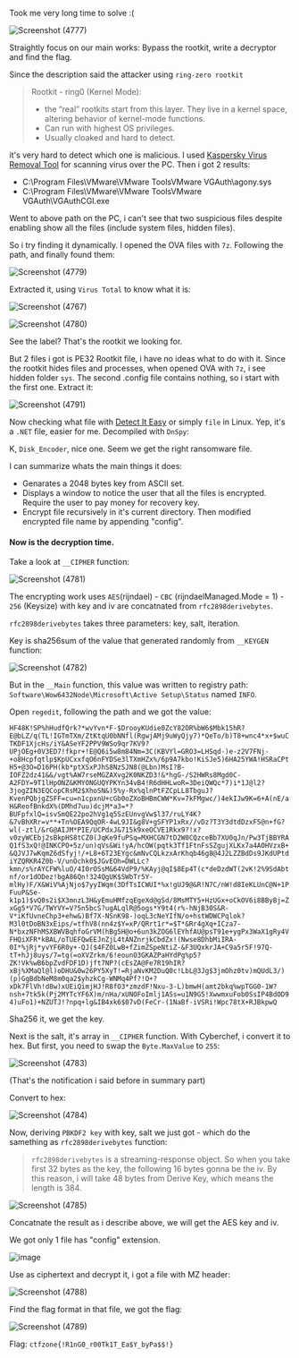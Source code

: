 Took me very long time to solve :(

![Screenshot (4777)](https://github.com/NVex0/uWU/assets/113530029/a14426a6-2a60-4dea-9539-83ee29c11afb)

Straightly focus on our main works: Bypass the rootkit, write a decryptor and find the flag. 

Since the description said the attacker using `ring-zero rootkit`

> Rootkit - ring0 (Kernel Mode):
> + the “real” rootkits start from this layer. They live in a kernel space, altering behavior of kernel-mode functions.
> + Can run with highest OS privileges.
> + Usually cloaked and hard to detect.

it's very hard to detect which one is malicious. I used [Kaspersky Virus Removal Tool](https://www.kaspersky.com/downloads/free-virus-removal-tool) for scanning virus over the PC. Then i got 2 results:

+ C:\Program Files\VMware\VMware ToolsVMware VGAuth\agony.sys
+ C:\Program Files\VMware\VMware ToolsVMware VGAuth\VGAuthCGI.exe

Went to above path on the PC, i can't see that two suspicious files despite enabling show all the files (include system files, hidden files). 

So i try finding it dynamically. I opened the OVA files with `7z`. Following the path, and finally found them:

![Screenshot (4779)](https://github.com/NVex0/uWU/assets/113530029/76f485f1-4f17-42d0-9e06-7f7deffcbb7c)

Extracted it, using `Virus Total` to know what it is:

![Screenshot (4767)](https://github.com/NVex0/uWU/assets/113530029/fd0dcec8-8f04-4104-884b-90a14832a067)

![Screenshot (4780)](https://github.com/NVex0/uWU/assets/113530029/6242abf7-290e-4a28-b819-1d0407a1c9eb)

See the label? That's the rootkit we looking for. 

But 2 files i got is PE32 Rootkit file, i have no ideas what to do with it. Since the rootkit hides files and processes, when opened OVA with `7z`, i see hidden folder `sys`. The second .config file contains nothing, so i start with the first one. Extract it:

![Screenshot (4791)](https://github.com/NVex0/uWU/assets/113530029/7027360f-0eb4-42a3-801b-de0884d01547)


Now checking what file with [Detect It Easy](https://github.com/horsicq/Detect-It-Easy) or simply `file` in Linux. Yep, it's a `.NET` file, easier for me. Decompiled with `DnSpy`:

K, `Disk_Encoder`, nice one. Seem we get the right ransomware file.

I can summarize whats the main things it does:

+ Genarates a 2048 bytes key from ASCII set.
+ Displays a window to notice the user that all the files is encrypted. Require the user to pay money for recovery key.
+ Encrypt file recursively in it's current directory. Then modified encrypted file name by appending "config".

#### Now is the decryption time. 

Take a look at `__CIPHER` function:

![Screenshot (4781)](https://github.com/NVex0/uWU/assets/113530029/3fd9c9a7-0536-4938-b329-e21907703753)

The encrypting work uses `AES`(rijndael) - `CBC` (rijndaelManaged.Mode = 1) - `256` (Keysize) with key and iv are concatnated from `rfc2898derivebytes`.

`rfc2898derivebytes` takes three parameters: key, salt, iteration.

Key is sha256sum of the value that generated randomly from `__KEYGEN` function:

![Screenshot (4782)](https://github.com/NVex0/uWU/assets/113530029/9422d99b-1138-4fc5-95dd-2582013049fa)

But in the `__Main` function, this value was written to registry path: `Software\Wow6432Node\Microsoft\Active Setup\Status` named `INFO`.

Open `regedit`, following the path and we got the value:

`HF48K!SP%hHudfQrk?*wvYvn*F-$DrooyKUdie0ZcY82OR%bW6$Mbk15hR?E@bLZ/q(TL!IGTmTXm/ZtKtqU0bNNfl(RgwjAMj9uWyQjy7)*QeTo/b)T8+wnc4*x+$wuCTKDF1XjcHs/iY&ASeYF2PPV9WSo9qr7KV9?UPjOEg+0V3ED7!fkpr+!E@Q6i5w8m84Nm=3C(KBVYl=GRO3=LHSqd-)e-z2V7FNj-+o8Hcpfqtlp$KpUCxxfqO6nFYDSe3lTXmHZx%/6p9A7kbo!KiSJe5)6HA25YWA!HSRaCPtH5+@3O=D16PH(kb*ptXSxPJhS8NzSJN8(@Lbn)MsI?B-IOFZ2dz41&&/vgt%AW7rseMGZAXvg2K0NKZD3!&*hgG-/S2HWRs8Mgd0C-A2FDY=9T1lHpONZ&KMYONGUQYPKYn34vB4!R6dHHLwoR=3DeiQWQc*7)i*1J@l2?3jogZIN3EQCopCRsM2$XhoSN&)5%y-Rx%qlnPtFZCpLL8TbguJ?KvenPQbjgZSFF=cu=n1cpxnU+cGb0oZXoBHBmCWW*Kv=7kFMgwc/)4ekIJw9K=6+A(nE/aH&ReofBnkdX%(DMhd7uu)dcjM*a3=*?BUFpfxlQ=isvSmQE22po2hVg1q5SzEUnvgVw$l37/ruLY4K?&7vBhXRr=v**+Tn%OEA9QqOR-4wL9JI&g8V+gSFYP1xRx//vDz?T3Y3dtdDzxF5@n+fG?wl(-ztl/&rG@AIJM*PIE/UCPdxJ&715k9xeOCVE1Rkx9?!x?v0zyWCEbj2sBkpHS8tCZ0(JqKe9fuPSq=MXHCGN7tD2W0CQzceBb7XU0qJn/Pw3TjBBYRAQ1fS3xQ!@INKCPO+5z/un)qVs&Wi!yA/hcOW(pqtk3Tf1FtnFsSZgujXLKx7a4AOHVzxB+&QJVJ7wKqmZ6dSfyj!/+L8+6T23EYgc&mNvCQLkzxArKhqb46g8@4J2LZZBdDs9JKdUPtdiYZQRKR4Z0b-V/unOchk0$JGvEOh=DWLLc?kmn/s%rAYCFW%luO/4I0rOSsM&64VdP9/%KAyj@qI$8Ep4T(c*deDzdWT(2vK!2%9SdAbtnf/or1dODez!bgA86Qn!324QgUK$SWbTr5Y-mlHy)F/X&WiV%AjNjo$7yyIWqm(3DfTsICWUI*%x!gUJ9@&R!N7C/nW!d8IeKLUnC@N+1PFuuP&Se-k1p1)$vQ0s2i$X3mnzL3H&yEmuHMfzqEgeXd@gSd/8MsMTY5+HzUGx+oCkOV6i8BByBj=ZxGg5*V7G/TWYVY=V?5n5bcS?ugALqlR@5ogs*Y9t4(r%-hNjB30S&R-V*iKfUvneChp3+ehw&)Bf7X-NSnK98-)oqL3cNeYIfN/o+hstWDWCPqlok?M3l0tDoBN3xEips/=tfhV8(nn4z$Y=xP/QRrt1r*=$T*&Rr4gXq+ICza7-N*bxzNFhMSXBWVBqhfoGrVM(hBg5H@o+6un3kZOG6lEYhfAU@psT91e+ygPx3WaX1gRy4VFHQiXFR*kBAL/oTUEFQwEEJnZjL4tANZnrjkCbdZx!(Nwse8DhbMiIRA-0I*%jRj*yvYF6R0y+-QJ($4FZ0LwB+fZimZSpeNtiZ-&F3UQxkrJA+C9a5r5F!97Q-tT+hJj8uys/7=tg(=oXVZrkm/6!eounO3GKAZPaHYdPg%p5?ZK!Vk%wB6bpZvdFDF1D)jft7NP?(cEsZA@Fe7R19hIR?xBj%XMaQl@l)oDHU&0w26PY5XyT!=RjaNvKM2DuQ0c!LbL@3Jg$3jmOhz0tv)mQUdL3/)(p)GgBdbNeM8m0qa2$yhzkCg-WNMq4Pf?!O+?xDk7FlVh!d8w)xUEiQimjHJ!R8fO3*zmzdF!Nxu-3-L)bmwH(amt2bkq%wpTGG0-1W?nsh+7tk5k(Pj2MYTcYF6X)m/nHa/xUNOFoImlj1ASs=u1N9G5!XwwmxuFob0SsIP4BdOD94)uFo1)+NZUTJ!?npq+lg&IB4xk6$07vD(FeCr-(1NaBf-iVSRi!Wpc78tX+RJBkpwQ`

Sha256 it, we get the key. 

Next is the salt, it's array in `__CIPHER` function. With Cyberchef, i convert it to hex. But first, you need to swap the `Byte.MaxValue` to `255`:

![Screenshot (4783)](https://github.com/NVex0/uWU/assets/113530029/85597876-8ab8-442a-b2cb-e0441e838bd7)

(That's the notification i said before in summary part)

Convert to hex:

![Screenshot (4784)](https://github.com/NVex0/uWU/assets/113530029/1bb5ead1-1c8e-43a7-ad7a-2f63d0027e84)

Now, deriving `PBKDF2 key` with key, salt we just got - which do the samething as `rfc2898derivebytes` function:

> `rfc2898derivebytes` is a streaming-response object. So when you take first 32 bytes as the key, the following 16 bytes gonna be the iv. By this reason, i will take 48 bytes from Derive Key, which means the length is 384.

![Screenshot (4785)](https://github.com/NVex0/uWU/assets/113530029/d44ba0bc-002c-4315-912c-d0e163494d4f)

Concatnate the result as i describe above, we will get the AES key and iv.

We got only 1 file has "config" extension. 

![image](https://github.com/NVex0/uWU/assets/113530029/3b3764b4-6473-4ecf-be63-1ddae2911da2)

Use as ciphertext and decrypt it, i got a file with MZ header:

![Screenshot (4788)](https://github.com/NVex0/uWU/assets/113530029/36b72fbb-4165-4548-9df8-f942fbec65f4)

Find the flag format in that file, we got the flag:

![Screenshot (4789)](https://github.com/NVex0/uWU/assets/113530029/bf271dd1-d475-4897-b3d1-78b3358fbd37)

Flag: `ctfzone{!R1nG0_r00Tk1T_Ea$Y_byPa$$!}`
